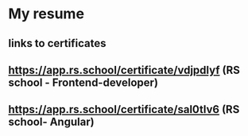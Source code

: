 # My resume
## links to certificates
## https://app.rs.school/certificate/vdjpdlyf (RS school - Frontend-developer)
##  https://app.rs.school/certificate/sal0tlv6  (RS school- Angular) 
